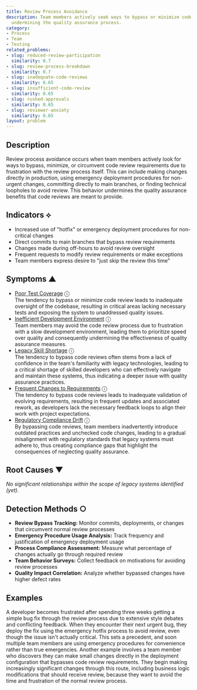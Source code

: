 ```yaml
---
title: Review Process Avoidance
description: Team members actively seek ways to bypass or minimize code review requirements,
  undermining the quality assurance process.
category:
- Process
- Team
- Testing
related_problems:
- slug: reduced-review-participation
  similarity: 0.7
- slug: review-process-breakdown
  similarity: 0.7
- slug: inadequate-code-reviews
  similarity: 0.65
- slug: insufficient-code-review
  similarity: 0.65
- slug: rushed-approvals
  similarity: 0.65
- slug: reviewer-anxiety
  similarity: 0.65
layout: problem
---
```


## Description

Review process avoidance occurs when team members actively look for ways to bypass, minimize, or circumvent code review requirements due to frustration with the review process itself. This can include making changes directly in production, using emergency deployment procedures for non-urgent changes, committing directly to main branches, or finding technical loopholes to avoid review. This behavior undermines the quality assurance benefits that code reviews are meant to provide.


## Indicators ⟡

- Increased use of "hotfix" or emergency deployment procedures for non-critical changes
- Direct commits to main branches that bypass review requirements
- Changes made during off-hours to avoid review oversight
- Frequent requests to modify review requirements or make exceptions
- Team members express desire to "just skip the review this time"


## Symptoms ▲

- [Poor Test Coverage](poor-test-coverage.md) <span class="info-tooltip" title="Confidence: 0.427, Strength: 0.662">ⓘ</span>
<br/>  The tendency to bypass or minimize code review leads to inadequate oversight of the codebase, resulting in critical areas lacking necessary tests and exposing the system to unaddressed quality issues.
- [Inefficient Development Environment](inefficient-development-environment.md) <span class="info-tooltip" title="Confidence: 0.386, Strength: 0.678">ⓘ</span>
<br/>  Team members may avoid the code review process due to frustration with a slow development environment, leading them to prioritize speed over quality and consequently undermining the effectiveness of quality assurance measures.
- [Legacy Skill Shortage](legacy-skill-shortage.md) <span class="info-tooltip" title="Confidence: 0.366, Strength: 0.651">ⓘ</span>
<br/>  The tendency to bypass code reviews often stems from a lack of confidence in the team's familiarity with legacy technologies, leading to a critical shortage of skilled developers who can effectively navigate and maintain these systems, thus indicating a deeper issue with quality assurance practices.
- [Frequent Changes to Requirements](frequent-changes-to-requirements.md) <span class="info-tooltip" title="Confidence: 0.352, Strength: 0.585">ⓘ</span>
<br/>  The tendency to bypass code reviews leads to inadequate validation of evolving requirements, resulting in frequent updates and associated rework, as developers lack the necessary feedback loops to align their work with project expectations.
- [Regulatory Compliance Drift](regulatory-compliance-drift.md) <span class="info-tooltip" title="Confidence: 0.334, Strength: 0.638">ⓘ</span>
<br/>  By bypassing code reviews, team members inadvertently introduce outdated practices and unchecked code changes, leading to a gradual misalignment with regulatory standards that legacy systems must adhere to, thus creating compliance gaps that highlight the consequences of neglecting quality assurance.

## Root Causes ▼

*No significant relationships within the scope of legacy systems identified (yet).*

## Detection Methods ○

- **Review Bypass Tracking:** Monitor commits, deployments, or changes that circumvent normal review processes
- **Emergency Procedure Usage Analysis:** Track frequency and justification of emergency deployment usage
- **Process Compliance Assessment:** Measure what percentage of changes actually go through required review
- **Team Behavior Surveys:** Collect feedback on motivations for avoiding review processes  
- **Quality Impact Correlation:** Analyze whether bypassed changes have higher defect rates


## Examples

A developer becomes frustrated after spending three weeks getting a simple bug fix through the review process due to extensive style debates and conflicting feedback. When they encounter their next urgent bug, they deploy the fix using the emergency hotfix process to avoid review, even though the issue isn't actually critical. This sets a precedent, and soon multiple team members are using emergency procedures for convenience rather than true emergencies. Another example involves a team member who discovers they can make small changes directly in the deployment configuration that bypasses code review requirements. They begin making increasingly significant changes through this route, including business logic modifications that should receive review, because they want to avoid the time and frustration of the normal review process.

